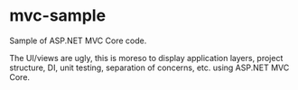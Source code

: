 # mvc-sample
Sample of ASP.NET MVC Core code.  

The UI/views are ugly, this is moreso to display application layers, project structure, DI, unit testing, separation of concerns, etc. using ASP.NET MVC Core.
